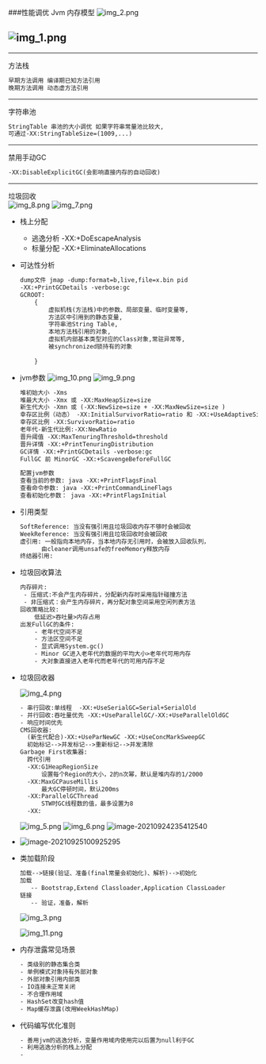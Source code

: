 ###性能调优
Jvm 内存模型
![img_2.png](img_2.png)

![img_1.png](img_1.png)
---
---
方法栈
```html
早期方法调用 编译期已知方法引用
晚期方法调用 动态虚方法引用
```
--- 
字符串池
```html
StringTable 串池的大小调优 如果字符串常量池比较大,
可通过-XX:StringTableSize=(1009,...)
```
- - -
禁用手动GC
```html
-XX:DisableExplicitGC(会影响直接内存的自动回收)
```
---
垃圾回收  
![img_8.png](img_8.png) 
![img_7.png](img_7.png)
 - 栈上分配
   - 逃逸分析 -XX:+DoEscapeAnalysis
   - 标量分配 -XX:+EliminateAllocations
   
 - 可达性分析
    ```html
    dump文件 jmap -dump:format=b,live,file=x.bin pid
    -XX:+PrintGCDetails -verbose:gc
    GCROOT:
        {
            虚拟机栈(方法栈)中的参数、局部变量、临时变量等,
            方法区中引用到的静态变量,
            字符串池String Table,
            本地方法栈引用的对象,
            虚拟机内部基本类型对应的Class对象,常驻异常等,
            被synchronized锁持有的对象
            
        }
    ```
    
 - jvm参数
   ![img_10.png](img_10.png)
   ![img_9.png](img_9.png)
   ```html
   堆初始大小 -Xms
   堆最大大小 -Xmx 或 -XX:MaxHeapSize=size
   新生代大小 -Xmn 或 (-XX:NewSize=size + -XX:MaxNewSize=size )
   幸存区比例（动态） -XX:InitialSurvivorRatio=ratio 和 -XX:+UseAdaptiveSizePolicy
   幸存区比例 -XX:SurvivorRatio=ratio
   老年代-新生代比例:-XX:NewRatio
   晋升阈值 -XX:MaxTenuringThreshold=threshold
   晋升详情 -XX:+PrintTenuringDistribution
   GC详情 -XX:+PrintGCDetails -verbose:gc
   FullGC 前 MinorGC -XX:+ScavengeBeforeFullGC
   ``` 
   ```html
   配置jvm参数
   查看当前的参数: java -XX:+PrintFlagsFinal
   查看命令参数: java -XX:+PrintCommandLineFlags
   查看初始化参数： java -XX:+PrintFlagsInitial
   ```
   
 - 引用类型
   ```html
   SoftReference: 当没有强引用且垃圾回收内存不够时会被回收
   WeekReference: 当没有强引用且垃圾回收时会被回收
   虚引用: 一般指向本地内存，当本地内存无引用时，会被放入回收队列，
         由cleaner调用unsafe的freeMemory释放内存
   终结器引用:
   ```

 - 垃圾回收算法

     ```html
     内存碎片:
      - 压缩式:不会产生内存碎片，分配新内存时采用指针碰撞方法
      - 非压缩式：会产生内存碎片，再分配对象空间采用空闲列表方法
     回收策略比较:
         低延迟>吞吐量>内存占用
     出发FullGC的条件:
         - 老年代空间不足
         - 方法区空间不足
         - 显式调用System.gc()
         - Minor GC进入老年代的数据的平均大小>老年代可用内存
         - 大对象直接进入老年代而老年代的可用内存不足
     ```

    

 - 垃圾回收器
   
   ![img_4.png](img_4.png)
   
   ```html
   - 串行回收:单线程  -XX:+UseSerialGC=Serial+SerialOld
   - 并行回收:吞吐量优先 -XX:+UseParallelGC/-XX:+UseParallelOldGC
   - 响应时间优先
   CMS回收器:
     (新生代配合)-XX:+UseParNewGC -XX:+UseConcMarkSweepGC
     初始标记-->并发标记-->重新标记-->并发清除
   Garbage First收集器:
     跨代引用
     -XX:G1HeapRegionSize
         设置每个Region的大小，2的n次幂，默认是堆内存的1/2000
     -XX:MaxGCPauseMillis
         最大GC停顿时间，默认200ms
     -XX:ParallelGCThread
         STW时GC线程数的值，最多设置为8
     -XX:
   ```
   ![img_5.png](img_5.png)
   ![img_6.png](img_6.png)
   ![image-20210924235412540](image-20210924235412540.png)
   
   
   
- ![image-20210925100925295](image-20210925100925295.png)

    

 - 类加载阶段
   
   ```html 
   加载-->链接(验证、准备(final常量会初始化)、解析)-->初始化 
   加载 
      -- Bootstrap,Extend Classloader,Application ClassLoader
   链接
      -- 验证，准备，解析
   ```
   ![img_3.png](img_3.png)
 
   ![img_11.png](img_11.png)

 - 内存泄露常见场景
   ```html
   - 类级别的静态集合类
   - 单例模式对象持有外部对象
   - 外部对象引用内部类
   - IO连接未正常关闭
   - 不合理作用域
   - HashSet改变hash值
   - Map缓存泄露(改用WeekHashMap)
   ``` 
 - 代码编写优化准则 
   ```html
   - 善用jvm的逃逸分析，变量作用域内使用完以后置为null利于GC
   - 利用逃逸分析的栈上分配
   - 
   ```